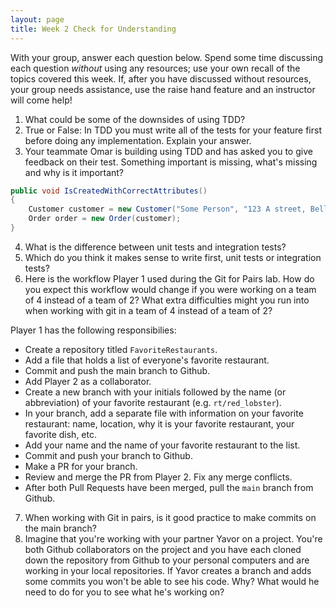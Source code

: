 ```yaml
---
layout: page
title: Week 2 Check for Understanding
---
```


With your group, answer each question below.  Spend some time discussing each question _without_ using any resources; use your own recall of the topics covered this week.  If, after you have discussed without resources, your group needs assistance, use the raise hand feature and an instructor will come help!

1. What could be some of the downsides of using TDD?
2. True or False: In TDD you must write all of the tests for your feature first before doing any implementation. Explain your answer.
3. Your teammate Omar is building using TDD and has asked you to give feedback on their test. Something important is missing, what's missing and why is it important?

```c#
public void IsCreatedWithCorrectAttributes()
{
    Customer customer = new Customer("Some Person", "123 A street, Bellingham, WA 98226");
    Order order = new Order(customer);
}

```

4. What is the difference between unit tests and integration tests?
5. Which do you think it makes sense to write first, unit tests or integration tests?
6. Here is the workflow Player 1 used during the Git for Pairs lab. How do you expect this workflow would change if you were working on a team of 4 instead of a team of 2? What extra difficulties might you run into when working with git in a team of 4 instead of a team of 2?

Player 1 has the following responsibilies:
  * Create a repository titled `FavoriteRestaurants`.
  * Add a file that holds a list of everyone's favorite restaurant.
  * Commit and push the main branch to Github.
  * Add Player 2 as a collaborator.
  * Create a new branch with your initials followed by the name (or abbreviation) of your favorite restaurant (e.g. `rt/red_lobster`).
  * In your branch, add a separate file with information on your favorite restaurant: name, location, why it is your favorite restaurant, your favorite dish, etc.
  * Add your name and the name of your favorite restaurant to the list.
  * Commit and push your branch to Github.
  * Make a PR for your branch.
  * Review and merge the PR from Player 2. Fix any merge conflicts.
  * After both Pull Requests have been merged, pull the `main` branch from Github.

7. When working with Git in pairs, is it good practice to make commits on the main branch?
8. Imagine that you're working with your partner Yavor on a project. You're both Github collaborators on the project and you have each cloned down the repository from Github to your personal computers and are working in your local repositories. If Yavor creates a branch and adds some commits you won't be able to see his code. Why? What would he need to do for you to see what he's working on?